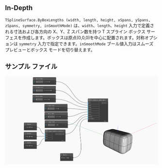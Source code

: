 <!--- Autodesk.DesignScript.Geometry.TSpline.TSplineSurface.ByBoxLengths(width, length, height, xSpans, ySpans, zSpans, symmetry, inSmoothMode) --->
<!--- WN6BWNG6A6KOPFMMRBHLV7XBOOEGXTSO5I5FZXHKKUG5YO6MNNYA --->
## In-Depth
`TSplineSurface.ByBoxLengths (width, length, height, xSpans, ySpans, zSpans, symmetry, inSmoothMode)` は、`width`、`length`、`height` 入力で定義される寸法および各方向の X、Y、Z スパン数を持つ T スプライン ボックス サーフェスを作成します。ボックスは原点(0,0,0)を中心に配置されます。対称オプションは `symmetry` 入力で指定できます。`inSmoothMode` ブール値入力はスムーズ プレビューとボックス モードを切り替えます。

## サンプル ファイル

![Example](./WN6BWNG6A6KOPFMMRBHLV7XBOOEGXTSO5I5FZXHKKUG5YO6MNNYA_img.jpg)

